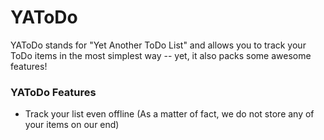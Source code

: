 # YAToDo

YAToDo stands for "Yet Another ToDo List" and allows you to track your ToDo items in the most simplest way -- yet, it also packs some awesome features!

### YAToDo Features

* Track your list even offline (As a matter of fact, we do not store any of your items on our end)